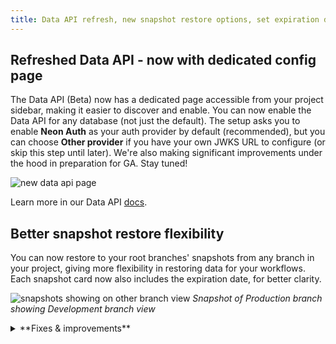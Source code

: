```yaml
---
title: Data API refresh, new snapshot restore options, set expiration dates for branches, and more
---
```


## Refreshed Data API - now with dedicated config page

The Data API (Beta) now has a dedicated page accessible from your project sidebar, making it easier to discover and enable. You can now enable the Data API for any database (not just the default). The setup asks you to enable **Neon Auth** as your auth provider by default (recommended), but you can choose **Other provider** if you have your own JWKS URL to configure (or skip this step until later). We're also making significant improvements under the hood in preparation for GA. Stay tuned!

![new data api page](/docs/data-api/new_data_api.png)

Learn more in our Data API [docs](/docs/data-api/get-started).

## Better snapshot restore flexibility

You can now restore to your root branches' snapshots from any branch in your project, giving more flexibility in restoring data for your workflows. Each snapshot card now also includes the expiration date, for better clarity.

![snapshots showing on other branch view](/docs/changelog/snapshot_other_branch.png)
_Snapshot of Production branch showing Development branch view_

<details>

<summary>**Fixes & improvements**</summary>

- **Neon Console**
  - Added branch expiration date indicators to Point-in-Time-Restore and Restore from Snapshot modals
  - The minimum size for the Production branch for new projects was reduced from 1 CU to 0.25 CU.

- **Drizzle Studio update**

  The Drizzle Studio integration that powers the **Tables** page in the Neon Console has been updated to version 1.2.6. For the latest improvements and fixes, see the [Neon Drizzle Studio Integration Changelog](https://github.com/neondatabase/neon-drizzle-studio-changelog/blob/main/CHANGELOG.md)

</details>
